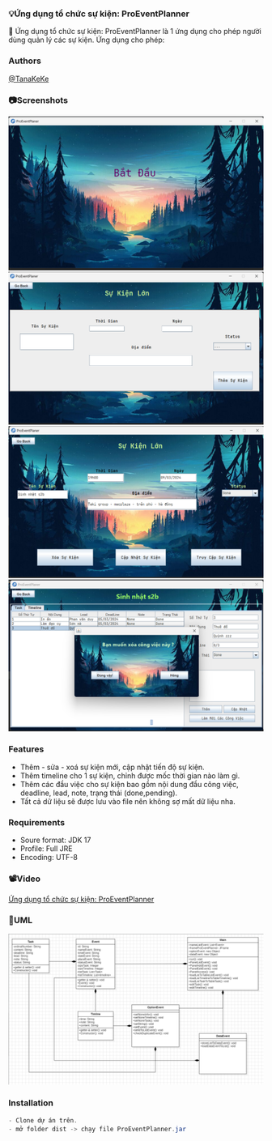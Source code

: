 ### 💡Ứng dụng tổ chức sự kiện: ProEventPlanner
🤜 Ứng dụng tổ chức sự kiện: ProEventPlanner là 1 ứng dụng cho phép người dùng quản lý các sự kiện. Ứng dụng cho phép: 

### Authors
[@TanaKeKe](https://github.com/TanaKeKe)
### 📷Screenshots
![alt text](<Screenshot 2024-04-06 235535.png>)
![alt text](<Screenshot 2024-04-06 235553.png>)
![alt text](<Screenshot 2024-04-06 235614.png>)
![alt text](<Screenshot 2024-04-06 235647.png>)
### Features
- Thêm - sửa - xoá sự kiện mới, cập nhật tiến độ sự kiện.
- Thêm timeline cho 1 sự kiện, chỉnh được mốc thời gian nào làm gì.
- Thêm các đầu việc cho sự kiện bao gồm nội dung đầu công việc, deadline, lead, note, trạng thái (done,pending).
- Tất cả dữ liệu sẽ được lưu vào file nên không sợ mất dữ liệu nha.
### Requirements

- Soure format: JDK 17
- Profile: Full JRE
- Encoding: UTF-8
### 📽️Video
[Ứng dụng tổ chức sự kiện: ProEventPlanner](https://www.youtube.com/watch?v=moF1qCVkiLs)
### 🚧UML
![alt text](image-1.png)
### Installation
```java
- Clone dự án trên.
- mở folder dist -> chạy file ProEventPlanner.jar
```